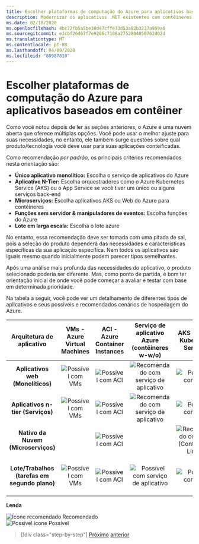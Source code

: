 ```yaml
---
title: Escolher plataformas de computação do Azure para aplicativos baseados em contêiner
description: Modernizar os aplicativos .NET existentes com contêineres Azure Cloud e Windows | Escolhendo plataformas de computação do Azure para aplicativos baseados em contêineres
ms.date: 02/18/2020
ms.openlocfilehash: 4bc72fb5a5be30d47cffe73d53a82b3237a959a6
ms.sourcegitcommit: e3cbf26d67f7e9286c7108a2752804050762d02d
ms.translationtype: MT
ms.contentlocale: pt-BR
ms.lasthandoff: 04/09/2020
ms.locfileid: "80987810"
---
```

# <a name="choosing-azure-compute-platforms-for-container-based-applications"></a>Escolher plataformas de computação do Azure para aplicativos baseados em contêiner

Como você notou depois de ler as seções anteriores, o Azure é uma nuvem aberta que oferece múltiplas opções. Você pode usar o melhor ajuste para suas necessidades, no entanto, ele também surge questões sobre qual produto/tecnologia você deve usar para suas aplicações conteificadas.

Como recomendação *por padrão,* os principais critérios recomendados nesta orientação são:

- **Único aplicativo monolítico:** Escolha o serviço de aplicativos do Azure
- **Aplicativo N-Tier:** Escolha orquestradores como o Azure Kubernetes Service (AKS) ou o App Service se você tiver um único ou alguns serviços back-end
- **Microserviços:** Escolha aplicativos AKS ou Web do Azure para contêineres
- **Funções sem servidor & manipuladores de eventos:** Escolha funções do Azure
- **Lote em larga escala:** Escolha o lote azure

No entanto, essa recomendação deve ser tomada com uma pitada de sal, pois a seleção do produto dependerá das necessidades e características específicas da sua aplicação específica. Nem todos os aplicativos são iguais mesmo quando inicialmente podem parecer tipos semelhantes.

Após uma análise mais profunda das necessidades do aplicativo, o produto selecionado poderia ser diferente. Mas, como ponto de partida, é bom ter orientação inicial de onde você pode começar a avaliar e testar com base em determinada prioridade.

Na tabela a seguir, você pode ver um detalhamento de diferentes tipos de aplicativos e seus possíveis e recomendados cenários de hospedagem do Azure.

| Arquitetura de aplicativo | VMs - Azure Virtual Machines | ACI - Azure Container Instances | Serviço de aplicativo Azure (contêineres w-w/o) | AKS - Azure Kubernetes Services | Funções do Azure | Lote do Azure |
|:------------------------:|:--:|:--:|:--:|:--:|:--:|:--:|
| **Aplicativos web (Monolíticos)**         | ![Possível com VMs](media/choosing-azure-compute-options-for-container-based-applications/possible.png) | ![Possível com ACI](media/choosing-azure-compute-options-for-container-based-applications/possible.png) | ![Recomendado com serviço de aplicativo](media/choosing-azure-compute-options-for-container-based-applications/recommended.png) | ![Possível com AKS](media/choosing-azure-compute-options-for-container-based-applications/possible.png) | | |
| **Aplicativos n-tier (Serviços)**        | ![Possível com VMs](media/choosing-azure-compute-options-for-container-based-applications/possible.png) | ![Possível com ACI](media/choosing-azure-compute-options-for-container-based-applications/possible.png) | ![Recomendado com serviço de aplicativo](media/choosing-azure-compute-options-for-container-based-applications/recommended.png) | ![Possível com AKS](media/choosing-azure-compute-options-for-container-based-applications/possible.png) | ![Possível com Fuctions Azure](media/choosing-azure-compute-options-for-container-based-applications/possible.png) | |
| **Nativo da Nuvem (Microserviços)**  | | ![Possível com ACI](media/choosing-azure-compute-options-for-container-based-applications/possible.png) | | ![Recomendado com AKS](media/choosing-azure-compute-options-for-container-based-applications/recommended.png) <br/> (Contêineres Linux)&nbsp;| ![Recomendado com funções azure](media/choosing-azure-compute-options-for-container-based-applications/recommended.png) <br/> (&#x2011;de eventos) | |
| **Lote/Trabalhos (tarefas em segundo plano)** | ![Possível com VMs](media/choosing-azure-compute-options-for-container-based-applications/possible.png) | ![Possível com ACI](media/choosing-azure-compute-options-for-container-based-applications/possible.png) | ![Possível com serviço de aplicativo](media/choosing-azure-compute-options-for-container-based-applications/possible.png) | ![Possível com AKS](media/choosing-azure-compute-options-for-container-based-applications/possible.png) | ![Recomendado com funções azure](media/choosing-azure-compute-options-for-container-based-applications/recommended.png) <br/> (Tarefas de fundo)&nbsp; | ![Recomendado com lote Azure](media/choosing-azure-compute-options-for-container-based-applications/recommended.png) <br/> (Grande escala&#x2011;) |

**Lenda**

![Ícone recomendado](media/choosing-azure-compute-options-for-container-based-applications/recommended.png) Recomendado \
![Possível ícone](media/choosing-azure-compute-options-for-container-based-applications/possible.png) Possível

> [!div class="step-by-step"]
> [Próximo](when-to-deploy-windows-containers-to-azure-container-service-kubernetes.md)
> [anterior](build-resilient-services-ready-for-the-cloud-embrace-transient-failures-in-the-cloud.md)
